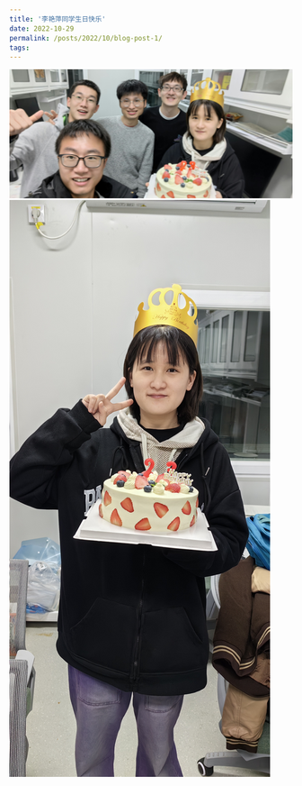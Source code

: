 ```yaml
---
title: '李艳萍同学生日快乐'
date: 2022-10-29
permalink: /posts/2022/10/blog-post-1/
tags:
---
```


![李艳萍同学生日快乐1.jpg](/images/activity/李艳萍同学生日快乐1.jpg)<br>
![李艳萍同学生日快乐2.jpg](/images/activity/李艳萍同学生日快乐2.jpg)